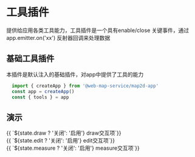 # 工具插件
提供给应用各类工具能力，工具插件是一个具有enable/close 关键事件，通过app.emitter.on('xx') 反射器回调来处理数据

## 基础工具插件

本插件是默认注入的基础插件，对app中提供了工具的能力

```ts
  import { createApp } from '@web-map-service/map2d-app'
  const app = createApp()
  const { tools } = app
```

## 演示

<div class="w-[500px] h-[700px]">
  <div class="flex w-full flex-col">
    <div class="flex mb-2 items-center">
      <el-select :modelValue="state.drawType" @change="changeDrawType">
        <el-option value="ap" label="ap"></el-option>
      </el-select>
      <el-button class="ml-2 " @click="switcher('draw', !state.draw)" type="primary">{{ `${state.draw ? '关闭': '启用'} draw交互项`}}</el-button>
    </div>
    <div class="flex mb-2">
      <el-button class="mr-2"  @click="switcher('edit', !state.edit)" type="primary">{{ `${state.edit ? '关闭': '启用'} edit交互项`}}</el-button>
    </div>
    <div class="flex mb-2">
      <el-select :modelValue="state.measureType" @change="changeMeasureType">
        <el-option value="distance" label="测距"></el-option>
        <el-option value="area" label="测面积"></el-option>
      </el-select>
      <el-button class="ml-2 mr-2"  @click="switcher('measure', !state.measure)" type="primary">{{ `${state.measure ? '关闭': '启用'} measure交互项`}}</el-button>
    </div>
  </div>
  <div class="w-[500px] h-[500px] border" ref="mapRef"></div>
</div>

<script setup>
  import { ref, onMounted, reactive } from 'vue'
  import { createApp } from '@web-map-service/map2d-app'

  const state = reactive({
    draw: false,
    drawType: 'ap',
    edit: false,
    measure: false,
    measureType: 'distance',
  })

  const mapRef = ref()

  let [draw, edit, measure] = []

  function changeDrawType(type) {
    state.drawType = type
    draw.use(type)
  }

  function changeMeasureType(type) {
    state.measureType = type
    measure.use(type)
  }

  function switcher(type, status) {
    if (status) {
      enable(type)
      return
    }
    close(type)
  }

    function enable(type) {
    switch(type) {
      case 'draw': 
        draw.enable()
        break
      case 'edit': 
        edit.enable()
        break
      case 'measure': 
        measure.enable()
        break
    }
    state[type] = true
  }

  function close(type) {
    switch(type) {
      case 'draw': 
        draw.close()
        break
      case 'edit': 
        edit.close()
        break
      case 'measure': 
        measure.close()
        break
    }
    state[type] = false
  }


  onMounted(()=>{
    const app = createApp({
      el: mapRef.value
    })
    draw = app.tools.draw
    edit = app.tools.edit
    measure = app.tools.measure
    changeDrawType(state.drawType)
    changeMeasureType(state.measureType)
  })

</script>